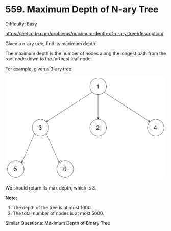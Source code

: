 # 559. Maximum Depth of N-ary Tree

Difficulty: Easy

https://leetcode.com/problems/maximum-depth-of-n-ary-tree/description/

Given a n-ary tree, find its maximum depth.

The maximum depth is the number of nodes along the longest path from the root node down to the farthest leaf node.

For example, given a 3-ary tree:

![alt text](NaryTreeExample.png)
 
We should return its max depth, which is 3.

**Note:**

1. The depth of the tree is at most 1000.
2. The total number of nodes is at most 5000.

Similar Questions: Maximum Depth of Binary Tree
